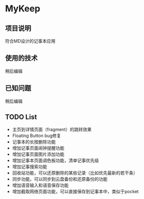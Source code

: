 # MyKeep
## 项目说明
 符合MD设计的记事本应用
## 使用的技术
 稍后编辑
## 已知问题
 稍后编辑
## TODO List
  - 主页到详情页面（fragment）的跳转效果
  - Floating Button bug修复
  - 记事本的长按删除功能
  - 增加记事页面闹钟提醒功能
  - 增加记事页面图片添加功能
  - 增加记事本页面调色板功能，清单记事优先级
  - 增加记事搜索功能
  - 回收站功能，可以还原删除的某些记录（比如优先最新的若干条）
  - 同步功能，可以同步到云盘备份和还原备份的功能
  - 增加语音输入和语音保存功能
  - 增加截取网络页面功能，可以直接保存到记事本中，类似于pocket